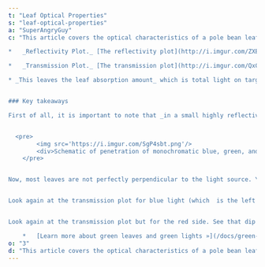 ```yaml
---
t: "Leaf Optical Properties"
s: "leaf-optical-properties"
a: "SuperAngryGuy"
c: "This article covers the optical characteristics of a pole bean leaf, grown in a [Space Bucket with a 100w pure green LED light](/docs/green-bucket-bean). 

*   _Reflectivity Plot._ [The reflectivity plot](http://i.imgur.com/ZXENVr8.jpg) of this bean has to be taken with a grain of salt. It's pretty similar to this [USGS reflectivity plot of green vegetation](http://speclab.cr.usgs.gov/PAPERS/tetracorder/FIGURES/fig15-3.gif) **but mine shows a much higher far red reflectivity**. The error is in the way I'm making the measurement (since I'm not using an integrating sphere, gonionmeter or the like). It is going to read a bit high and much of the reflected light is going to be reflected right back on to the plant in a small Space Bucket chamber with the inside covered in highly reflective material.

*   _Transmission Plot._ [The transmission plot](http://i.imgur.com/QxCRP3i.jpg) is spot on for perpendicular light relative to a typical pole bean leaf. What is interesting is that **there's a transmission of almost 20% green light at 525nm**, the peak wavelength out the green LED used. **This means that the leaf beneath the top leaf has enough light to photosynthesize**. 700 uMol/meter2/sec means that, minus the reflectivity of the leaf (most which gets reflected right back to bottom of the upper leaf), 140uM of light is illuminating a lower leaf at a lighting level that is very photosynthetically efficient.

* _This leaves the leaf absorption amount_ which is total light on target minus reflectivity minus transmission. Of the light that is absorbed by chlorophyll three things can happen: **the photon get absorbed and used in photosynthesis** (the energy of the photon unused in the PSI and PSII reaction center gets converted to heat); **the photon gets absorbed but reradiated** as a red/far red photon and a little heat known as [chlorophyll fluorescence](http://en.wikipedia.org/wiki/Chlorophyll_fluorescence); or **the photon is absorbed** and known as [non-phytochemical quenching.](http://en.wikipedia.org/wiki/Non-photochemical_quenching). Photosynthesis is [remarkably inefficient](http://en.wikipedia.org/wiki/Photosynthetic_efficiency)!


### Key takeaways

First of all, it is important to note that _in a small highly reflective chamber almost all the light is absorbed_ by the plant when using LEDs.


  <pre>
        <img src='https://i.imgur.com/SgP4sbt.png'/> 
        <div>Schematic of penetration of monochromatic blue, green, and red light. Green light may reach the bottom layer of cells due to the chlorophyll’s weak absorption in the green (the green window) and scattering of green light within the leaf (the detour effect). <a href='https://academic.oup.com/jxb/article/68/9/2099/3857754'>(source)</a></div>
    </pre>


Now, most leaves are not perfectly perpendicular to the light source. You take the cosine of how out off perpendicular the leaf is to the light source in degrees, and factor in the refractive index of a leaf (1.41-1.47 or so) which drives off perpendicular photons deeper in to leaf tissue and too much math. The point being that **you do get another layer of photosynthesis going** on because the green light can penetrate the top leaf tissue with enough intensity to drive lower leaf photosynthesis.


Look again at the transmission plot for blue light (which  is the left side of the graph to 500nm). Very little blue light is transmitted because of a class of photosynthetically active accessory pigments called [carotenoids](http://en.wikipedia.org/wiki/Carotenoid) which can transfer light energy to chlorophyll with a 30-70% efficiency depending on the specific type of carotenoid. I've read elsewhere that it may be closer to 10% but this may be a specific type of carotenoid. So _on top of chlorophyll, there are other pigments intercepting blue light_ resulting in not as high leaf penetration and very little transmission through the leaf.


Look again at the transmission plot but for the red side. See that dip at 680nm? This is the peak absorption of chlorophyll in vivo. Most of this light gets absorbed in the top layers of chloroplasts leaving lower layers or lower leaves unlit. **This rapid absorption is why in the McCree curve 590nm amber is showing a higher quantum yield than 680nm**: it can penetrate deeper in to leaf tissue to be captured by deeper chlorophyll but not be absorbed but carotenoids allowing roughly a 15% transmission rate to the leaf below. 590Nm LEDs are electrically inefficient but is close to the peak of single phosphor warm white LEDs.

    *   [Learn more about green leaves and green lights »](/docs/green-leaves-green-light)"
o: "3"
d: "This article covers the optical characteristics of a pole bean leaf, grown in a Space Bucket indoor garden with a 100w pure green LED light."
---
```




